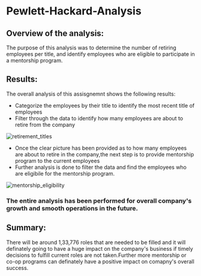 # Pewlett-Hackard-Analysis

## Overview of the analysis: 
The purpose of this analysis was to determine the number of retiring employees per title, and identify employees who are eligible to participate in a mentorship program.

## Results: 
 The overall analysis of this assisgnemnt shows the following results:
- Categorize the employees by their title to identify the most recent title of employees
- Filter through the data to identify how many employees are about to retire from the company

![retirement_titles](https://user-images.githubusercontent.com/96637236/164993473-dad6fb59-f19d-4adc-8529-5779dcdb3245.png)

 - Once the clear picture has been provided as to how many employees are about to retire in the company,the next step is to provide mentorship program to the current employees
- Further analysis is done to filter the data and find the employees who are eligibile for the mentorship program.

![mentorship_eligibility](https://user-images.githubusercontent.com/96637236/164993482-fdf0c087-0c9b-49fc-a2fe-bc8168b3d5db.png)

### The entire analysis has been performed for overall company's growth and smooth operations in the future.

## Summary: 
 There will be around 1,33,776 roles that are needed to be filled and it will definately going to have a huge impact on the company's business if timely decisions to fulfill current roles are not taken.Further more mentorship or co-op programs can definately have a positive impact on comapny's overall success.



